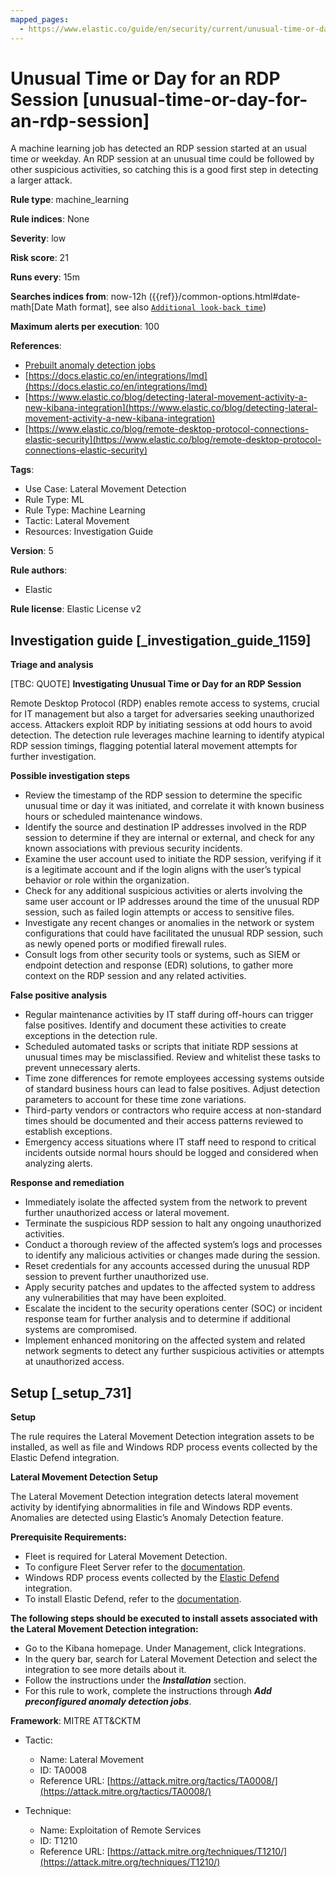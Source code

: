 ```yaml
---
mapped_pages:
  - https://www.elastic.co/guide/en/security/current/unusual-time-or-day-for-an-rdp-session.html
---
```


# Unusual Time or Day for an RDP Session [unusual-time-or-day-for-an-rdp-session]

A machine learning job has detected an RDP session started at an usual time or weekday. An RDP session at an unusual time could be followed by other suspicious activities, so catching this is a good first step in detecting a larger attack.

**Rule type**: machine_learning

**Rule indices**: None

**Severity**: low

**Risk score**: 21

**Runs every**: 15m

**Searches indices from**: now-12h ({{ref}}/common-options.html#date-math[Date Math format], see also [`Additional look-back time`](docs-content://solutions/security/detect-and-alert/create-detection-rule.md#rule-schedule))

**Maximum alerts per execution**: 100

**References**:

* [Prebuilt anomaly detection jobs](docs-content://reference/security/prebuilt-anomaly-detection-jobs.md)
* [https://docs.elastic.co/en/integrations/lmd](https://docs.elastic.co/en/integrations/lmd)
* [https://www.elastic.co/blog/detecting-lateral-movement-activity-a-new-kibana-integration](https://www.elastic.co/blog/detecting-lateral-movement-activity-a-new-kibana-integration)
* [https://www.elastic.co/blog/remote-desktop-protocol-connections-elastic-security](https://www.elastic.co/blog/remote-desktop-protocol-connections-elastic-security)

**Tags**:

* Use Case: Lateral Movement Detection
* Rule Type: ML
* Rule Type: Machine Learning
* Tactic: Lateral Movement
* Resources: Investigation Guide

**Version**: 5

**Rule authors**:

* Elastic

**Rule license**: Elastic License v2

## Investigation guide [_investigation_guide_1159]

**Triage and analysis**

[TBC: QUOTE]
**Investigating Unusual Time or Day for an RDP Session**

Remote Desktop Protocol (RDP) enables remote access to systems, crucial for IT management but also a target for adversaries seeking unauthorized access. Attackers exploit RDP by initiating sessions at odd hours to avoid detection. The detection rule leverages machine learning to identify atypical RDP session timings, flagging potential lateral movement attempts for further investigation.

**Possible investigation steps**

* Review the timestamp of the RDP session to determine the specific unusual time or day it was initiated, and correlate it with known business hours or scheduled maintenance windows.
* Identify the source and destination IP addresses involved in the RDP session to determine if they are internal or external, and check for any known associations with previous security incidents.
* Examine the user account used to initiate the RDP session, verifying if it is a legitimate account and if the login aligns with the user’s typical behavior or role within the organization.
* Check for any additional suspicious activities or alerts involving the same user account or IP addresses around the time of the unusual RDP session, such as failed login attempts or access to sensitive files.
* Investigate any recent changes or anomalies in the network or system configurations that could have facilitated the unusual RDP session, such as newly opened ports or modified firewall rules.
* Consult logs from other security tools or systems, such as SIEM or endpoint detection and response (EDR) solutions, to gather more context on the RDP session and any related activities.

**False positive analysis**

* Regular maintenance activities by IT staff during off-hours can trigger false positives. Identify and document these activities to create exceptions in the detection rule.
* Scheduled automated tasks or scripts that initiate RDP sessions at unusual times may be misclassified. Review and whitelist these tasks to prevent unnecessary alerts.
* Time zone differences for remote employees accessing systems outside of standard business hours can lead to false positives. Adjust detection parameters to account for these time zone variations.
* Third-party vendors or contractors who require access at non-standard times should be documented and their access patterns reviewed to establish exceptions.
* Emergency access situations where IT staff need to respond to critical incidents outside normal hours should be logged and considered when analyzing alerts.

**Response and remediation**

* Immediately isolate the affected system from the network to prevent further unauthorized access or lateral movement.
* Terminate the suspicious RDP session to halt any ongoing unauthorized activities.
* Conduct a thorough review of the affected system’s logs and processes to identify any malicious activities or changes made during the session.
* Reset credentials for any accounts accessed during the unusual RDP session to prevent further unauthorized use.
* Apply security patches and updates to the affected system to address any vulnerabilities that may have been exploited.
* Escalate the incident to the security operations center (SOC) or incident response team for further analysis and to determine if additional systems are compromised.
* Implement enhanced monitoring on the affected system and related network segments to detect any further suspicious activities or attempts at unauthorized access.


## Setup [_setup_731]

**Setup**

The rule requires the Lateral Movement Detection integration assets to be installed, as well as file and Windows RDP process events collected by the Elastic Defend integration.

**Lateral Movement Detection Setup**

The Lateral Movement Detection integration detects lateral movement activity by identifying abnormalities in file and Windows RDP events. Anomalies are detected using Elastic’s Anomaly Detection feature.

**Prerequisite Requirements:**

* Fleet is required for Lateral Movement Detection.
* To configure Fleet Server refer to the [documentation](docs-content://reference/ingestion-tools/fleet/fleet-server.md).
* Windows RDP process events collected by the [Elastic Defend](https://docs.elastic.co/en/integrations/endpoint) integration.
* To install Elastic Defend, refer to the [documentation](docs-content://solutions/security/configure-elastic-defend/install-elastic-defend.md).

**The following steps should be executed to install assets associated with the Lateral Movement Detection integration:**

* Go to the Kibana homepage. Under Management, click Integrations.
* In the query bar, search for Lateral Movement Detection and select the integration to see more details about it.
* Follow the instructions under the ***Installation*** section.
* For this rule to work, complete the instructions through ***Add preconfigured anomaly detection jobs***.

**Framework**: MITRE ATT&CKTM

* Tactic:

    * Name: Lateral Movement
    * ID: TA0008
    * Reference URL: [https://attack.mitre.org/tactics/TA0008/](https://attack.mitre.org/tactics/TA0008/)

* Technique:

    * Name: Exploitation of Remote Services
    * ID: T1210
    * Reference URL: [https://attack.mitre.org/techniques/T1210/](https://attack.mitre.org/techniques/T1210/)



